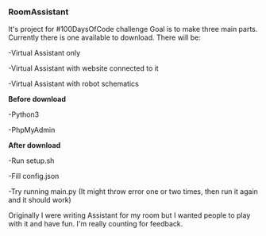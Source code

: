 ### RoomAssistant
It's project for #100DaysOfCode challenge
Goal is to make three main parts. Currently there is one available to download.
There will be:

-Virtual Assistant only

-Virtual Assistant with website connected to it

-Virtual Assistant with robot schematics


**Before download**

-Python3

-PhpMyAdmin



 **After download**

 -Run setup.sh
 
 -Fill config.json
 
 -Try running main.py (It might throw error one or two times, then run it again and it should work)

Originally I were writing Assistant for my room but I wanted people to play with it
and have fun. I'm really counting for feedback.
